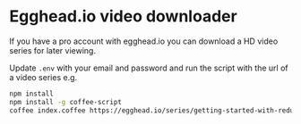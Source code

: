 # Egghead.io video downloader

If you have a pro account with egghead.io you can download a HD video series for later viewing.

Update `.env` with your email and password and run the script with the url of a video series e.g.

```bash
npm install
npm install -g coffee-script
coffee index.coffee https://egghead.io/series/getting-started-with-redux
```
